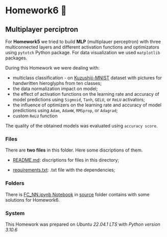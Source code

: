 # Homework6 :izakaya_lantern:

## Multiplayer perciptron

For **Homework5** we tried to build **MLP** (multiplauer perceptron) with three multiconnected layers and different activation functions and optimizators using `pytotch` Python package. For data visualization we used `matplotlib` packages.

During this Homework we were dealing with:

- multiclass classification - on [Kuzushiji-MNIST](https://github.com/rois-codh/kmnist) dataset with pictures for handwritten hieroglyphs from ten classes;
- the data normalization impact on model;
- the effect of activation functions on the learning rate and accuracy of model predictions using `Sigmoid`, `Tanh`, `GELU`, or `ReLU` activators;
- the influence of optimizers on the learning rate and accuracy of model predictions using `Adam`, `AdamW`, `RMSprop`, or `Adagrad`;
- custom `ReLU` function

The quality of the obtained models was evaluated using `accuracy score`.

### Files

There are **two files** in this folder. Here some discriptions of them.

- [README.md](./README.md): discriptions for files in this directory;

- [requirements.txt](./requirements.txt): .txt file with the dependencies;

### Folders

There is [FC_NN.ipynb Notebook](./source/FC_NN.ipynb) in [source](./source) folder contains  with some solutions for Homework6.

### System

This Homework was prepared on *Ubuntu 22.04.1 LTS* with *Python version 3.10.6*
